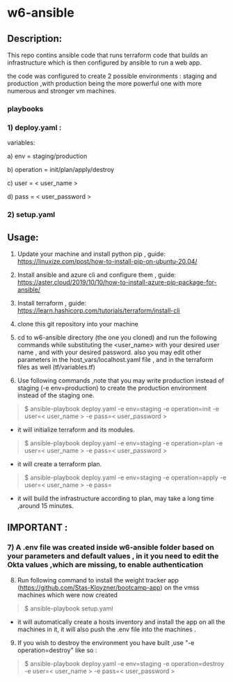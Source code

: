 # w6-ansible

## Description:
This repo contins ansible code that runs terraform code that builds an infrastructure which is then configured by ansible to run a web app.

the code was configured to create 2 possible environments : staging and production ,with production being the more powerful one with more numerous and stronger vm machines.

### playbooks

### 1) deploy.yaml : 

variables:

a) env = staging/production

b) operation = init/plan/apply/destroy

c) user = < user_name >

d) pass = < user_password >

### 2) setup.yaml

## Usage: 
1) Update your machine and install python pip , guide: https://linuxize.com/post/how-to-install-pip-on-ubuntu-20.04/

2) Install ansible and azure cli and configure them , guide: https://aster.cloud/2019/10/10/how-to-install-azure-pip-package-for-ansible/

3) Install terraform , guide: https://learn.hashicorp.com/tutorials/terraform/install-cli

4) clone this git repository into your machine

5) cd to w6-ansible directory (the one you cloned) and run the following commands while substituting the <user_name> with your desired user name , and <password> with your desired password.
also you may edit other parameters in the host_vars/localhost.yaml file , and in the terraform files as well (tf/variables.tf)
 
6) Use following commands ,note that you may write production instead of staging (-e env=production) to create the production environment instead of the staging one.
 
> $ ansible-playbook deploy.yaml -e env=staging -e operation=init -e user=< user_name > -e pass=< user_password >
 
- it will initialize terraform and its modules.

> $ ansible-playbook deploy.yaml -e env=staging -e operation=plan -e user=< user_name > -e pass=< user_password >
 
- it will create a terraform plan.

> $ ansible-playbook deploy.yaml -e env=staging -e operation=apply -e user=< user_name > -e pass=<password>
 
- it will build the infrastructure according to plan, may take a long time ,around 15 minutes.

 ## IMPORTANT :
 ### 7) A .env file was created inside w6-ansible folder based on your parameters and default values , in it you need to edit the Okta values ,which are missing, to enable authentication

8) Run following command to install the weight tracker app (https://github.com/Stas-Kloyzner/bootcamp-app) on the vmss machines which were now created
 
> $ ansible-playbook setup.yaml 
 
- it will automatically create a hosts inventory and install the app on all the machines in it, it will also push the .env file into the machines .

9) If you wish to destroy the environment you have built ,use   "-e operation=destroy" like so :  
 
> $ ansible-playbook deploy.yaml -e env=staging -e operation=destroy -e user=< user_name > -e pass=< user_password >

